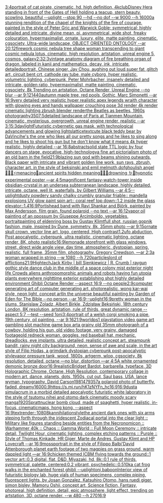 [3:4](https://www.ebank.nz/aiartgenerator?category=3%3A4)[portrait of cat pirate, cinematic, hd, high definition, 4k](https://www.ebank.nz/aiartgenerator?category=portrait%20of%20cat%20pirate%2C%20cinematic%2C%20hd%2C%20high%20definition%2C%204k)[club](https://www.ebank.nz/aiartgenerator?category=club)[](https://www.ebank.nz/aiartgenerator?category=)[Disney Hera standing in front of the Gates of Hell holding a teacup, stern beauty, scowling, beautiful  --uplight --stop 90 --hd --no dof --w 9000 --h 16000](https://www.ebank.nz/aiartgenerator?category=Disney%20Hera%20standing%20in%20front%20of%20the%20Gates%20of%20Hell%20holding%20a%20teacup%2C%20stern%20beauty%2C%20scowling%2C%20beautiful%20%20--uplight%20--stop%2090%20--hd%20--no%20dof%20--w%209000%20--h%2016000)[a  stunning rendition of the chapel of the knights of the fire of courage, painted in the style of Peter Gric and Warwick Goble; symmetrical; highly detailed and intricate, divine mean, pi, asymmetrical, wide shot, freaky colouration, hypermaximalist, ornate, luxury, elite, matte painting, cinematic, cgsociety, Ultra-wide landscape, OBJECT ORIENTED ONTOLOGY --ar 20:12](https://www.ebank.nz/aiartgenerator?category=a%20%20stunning%20rendition%20of%20the%20chapel%20of%20the%20knights%20of%20the%20fire%20of%20courage%2C%20painted%20in%20the%20style%20of%20Peter%20Gric%20and%20Warwick%20Goble%3B%20symmetrical%3B%20highly%20detailed%20and%20intricate%2C%20divine%20mean%2C%20pi%2C%20asymmetrical%2C%20wide%20shot%2C%20freaky%20colouration%2C%20hypermaximalist%2C%20ornate%2C%20luxury%2C%20elite%2C%20matte%20painting%2C%20cinematic%2C%20cgsociety%2C%20Ultra-wide%20landscape%2C%20OBJECT%20ORIENTED%20ONTOLOGY%20--ar%2020%3A12)[firework cosmic nebula tree shape woman transcending to giant cosmic nebula lotus, cinematic, high resolution, artstation, unreal engine 5, cosmos, galaxy](https://www.ebank.nz/aiartgenerator?category=firework%20cosmic%20nebula%20tree%20shape%20woman%20transcending%20to%20giant%20cosmic%20nebula%20lotus%2C%20cinematic%2C%20high%20resolution%2C%20artstation%2C%20unreal%20engine%205%2C%20cosmos%2C%20galaxy)[2:3](https://www.ebank.nz/aiartgenerator?category=2%3A3)[2:3](https://www.ebank.nz/aiartgenerator?category=2%3A3)[vintage anatomy diagram of fire breathing organ of dragon, labeled in kanji and mathematics, decay, ink, intricate, detailed](https://www.ebank.nz/aiartgenerator?category=vintage%20anatomy%20diagram%20of%20fire%20breathing%20organ%20of%20dragon%2C%20labeled%20in%20kanji%20and%20mathematics%2C%20decay%2C%20ink%2C%20intricate%2C%20detailed)[portrait, Chinese singer, Jay Chou, aughing out loud,super fat ,glitch art, circuit bent crt, cathode ray tube, male cyborg, hyper realistic, volumetric lighting, cyberpunk, Peter Mohrbacher, insanely detailed and intricate, golden ratio, hypermaximalist, matte painting, cinematic, cgsociety, 8k Trending on artstation, Octane Render, Unreal Engine --no blur --ar 9:12](https://www.ebank.nz/aiartgenerator?category=portrait%2C%20Chinese%20singer%2C%20Jay%20Chou%2C%20aughing%20out%20loud%2Csuper%20fat%20%2Cglitch%20art%2C%20circuit%20bent%20crt%2C%20cathode%20ray%20tube%2C%20male%20cyborg%2C%20hyper%20realistic%2C%20volumetric%20lighting%2C%20cyberpunk%2C%20Peter%20Mohrbacher%2C%20insanely%20detailed%20and%20intricate%2C%20golden%20ratio%2C%20hypermaximalist%2C%20matte%20painting%2C%20cinematic%2C%20cgsociety%2C%208k%20Trending%20on%20artstation%2C%20Octane%20Render%2C%20Unreal%20Engine%20--no%20blur%20--ar%209%3A12)[1440](https://www.ebank.nz/aiartgenerator?category=1440)[autumn maple tree, red pools, Gothic, Marc Simonetti --ar 16:9](https://www.ebank.nz/aiartgenerator?category=autumn%20maple%20tree%2C%20red%20pools%2C%20Gothic%2C%20Marc%20Simonetti%20--ar%2016%3A9)[very detailed very realistic hyper realistic  apex legends wraith character with glowing eyes and hands wallpaper crouching pose 3d render 4k render cinematic lighting zbrush blender render](https://www.ebank.nz/aiartgenerator?category=very%20detailed%20very%20realistic%20hyper%20realistic%20%20apex%20legends%20wraith%20character%20with%20glowing%20eyes%20and%20hands%20wallpaper%20crouching%20pose%203d%20render%204k%20render%20cinematic%20lighting%20zbrush%20blender%20render)[the Beatles as beetles, 1960s photography](https://www.ebank.nz/aiartgenerator?category=the%20Beatles%20as%20beetles%2C%201960s%20photography)[350](https://www.ebank.nz/aiartgenerator?category=350)[7:5](https://www.ebank.nz/aiartgenerator?category=7%3A5)[detailed landscape of Paris at Tianmen Mountain, cinematic, mysterious, overgrowth, unreal engine render, realistic --ar 3:1](https://www.ebank.nz/aiartgenerator?category=detailed%20landscape%20of%20Paris%20at%20Tianmen%20Mountain%2C%20cinematic%2C%20mysterious%2C%20overgrowth%2C%20unreal%20engine%20render%2C%20realistic%20--ar%203%3A1)[5:3](https://www.ebank.nz/aiartgenerator?category=5%3A3)[daylight](https://www.ebank.nz/aiartgenerator?category=daylight)[Futuristic cybernetic gas mask, with technological advancements and glowing lights](https://www.ebank.nz/aiartgenerator?category=Futuristic%20cybernetic%20gas%20mask%2C%20with%20technological%20advancements%20and%20glowing%20lights)[lattice](https://www.ebank.nz/aiartgenerator?category=lattice)[text](https://www.ebank.nz/aiartgenerator?category=text)[cute black teddy bear by DaVinci](https://www.ebank.nz/aiartgenerator?category=cute%20black%20teddy%20bear%20by%20DaVinci)[he's the one who likes all our pretty songs and he likes to sing along and he likes to shoot his gun but he don't know what it means 4k hyper realistic, highly detailed --ar 16:8](https://www.ebank.nz/aiartgenerator?category=he%27s%20the%20one%20who%20likes%20all%20our%20pretty%20songs%20and%20he%20likes%20to%20sing%20along%20and%20he%20likes%20to%20shoot%20his%20gun%20but%20he%20don%27t%20know%20what%20it%20means%204k%20hyper%20realistic%2C%20highly%20detailed%20--ar%2016%3A8)[abstract](https://www.ebank.nz/aiartgenerator?category=abstract)[solid state TTL logic by four dancers on stage, evocative, high-technology](https://www.ebank.nz/aiartgenerator?category=solid%20state%20TTL%20logic%20by%20four%20dancers%20on%20stage%2C%20evocative%2C%20high-technology)[a fine art pictorialism photo of an old barn in the field](https://www.ebank.nz/aiartgenerator?category=a%20fine%20art%20pictorialism%20photo%20of%20an%20old%20barn%20in%20the%20field)[21:9](https://www.ebank.nz/aiartgenerator?category=21%3A9)[blazing sun god with beams shining outwards,  Black paper with intricate and vibrant golden line work, sun rays, zbrush, character art, in the style of beksinski and emil melmoth,](https://www.ebank.nz/aiartgenerator?category=blazing%20sun%20god%20with%20beams%20shining%20outwards%2C%20%20Black%20paper%20with%20intricate%20and%20vibrant%20golden%20line%20work%2C%20sun%20rays%2C%20zbrush%2C%20character%20art%2C%20in%20the%20style%20of%20beksinski%20and%20emil%20melmoth%2C)[dof](https://www.ebank.nz/aiartgenerator?category=dof)[ghoulish angel 🧊🍼✨⚡️menacing🌙ancient spirits hidden meaning🐚🍄🦚drowning 🪱🐍hypnotic experimental poster —ar 4:5](https://www.ebank.nz/aiartgenerator?category=ghoulish%20angel%20%F0%9F%A7%8A%F0%9F%8D%BC%E2%9C%A8%E2%9A%A1%EF%B8%8Fmenacing%F0%9F%8C%99ancient%20spirits%20hidden%20meaning%F0%9F%90%9A%F0%9F%8D%84%F0%9F%A6%9Adrowning%20%F0%9F%AA%B1%F0%9F%90%8Dhypnotic%20experimental%20poster%20%E2%80%94ar%204%3A5)[magnificent fantasy-watch-tower inside obsidian-crystal in an undersea subterranean landscape, highly detailed, intricate, octane, well lit, waterfalls, by Gilbert Williams --ar 4:5](https://www.ebank.nz/aiartgenerator?category=magnificent%20fantasy-watch-tower%20inside%20obsidian-crystal%20in%20an%20undersea%20subterranean%20landscape%2C%20highly%20detailed%2C%20intricate%2C%20octane%2C%20well%20lit%2C%20waterfalls%2C%20by%20Gilbert%20Williams%20--ar%204%3A5)[--uplight](https://www.ebank.nz/aiartgenerator?category=--uplight)[dusty powdery sandy chalky crumbly granular friable:: mandella explosions UV glow paint spin art:: coral reef top down::1.2 inside the glass elevator::1.4](https://www.ebank.nz/aiartgenerator?category=dusty%20powdery%20sandy%20chalky%20crumbly%20granular%20friable%3A%3A%20mandella%20explosions%20UV%20glow%20paint%20spin%20art%3A%3A%20coral%20reef%20top%20down%3A%3A1.2%20inside%20the%20glass%20elevator%3A%3A1.4)[16:9](https://www.ebank.nz/aiartgenerator?category=16%3A9)[Portishead band with Ravi Shankar and Björk, painted by Max Andersson, film grain, found polaroid  --no text --ar 16:12](https://www.ebank.nz/aiartgenerator?category=Portishead%20band%20with%20Ravi%20Shankar%20and%20Bj%C3%B6rk%2C%20painted%20by%20Max%20Andersson%2C%20film%20grain%2C%20found%20polaroid%20%20--no%20text%20--ar%2016%3A12)[vapor,](https://www.ebank.nz/aiartgenerator?category=vapor%2C)[oil painting of an opossum by Giuseppe Arcimboldo, vegetables, portrait](https://www.ebank.nz/aiartgenerator?category=oil%20painting%20of%20an%20opossum%20by%20Giuseppe%20Arcimboldo%2C%20vegetables%2C%20portrait)[painting of eldenring boss by Gustav Klimt](https://www.ebank.nz/aiartgenerator?category=painting%20of%20eldenring%20boss%20by%20Gustav%20Klimt)[full shot, russian gopnik fashion, male, inspired by Dune, symmetry, 8k, 35mm photo —ar 9:15](https://www.ebank.nz/aiartgenerator?category=full%20shot%2C%20russian%20gopnik%20fashion%2C%20male%2C%20inspired%20by%20Dune%2C%20symmetry%2C%208k%2C%2035mm%20photo%20%E2%80%94ar%209%3A15)[ornate skull crown, vector line art, logo, centered, High contrast](https://www.ebank.nz/aiartgenerator?category=ornate%20skull%20crown%2C%20vector%20line%20art%2C%20logo%2C%20centered%2C%20High%20contrast)[1.2](https://www.ebank.nz/aiartgenerator?category=1.2)[ufo abduction, Post apocalyptic, cyberpunk, ultra realistic, cinematic lighting, octane render, 8K, photo realistic](https://www.ebank.nz/aiartgenerator?category=ufo%20abduction%2C%20Post%20apocalyptic%2C%20cyberpunk%2C%20ultra%20realistic%2C%20cinematic%20lighting%2C%20octane%20render%2C%208K%2C%20photo%20realistic)[16:9](https://www.ebank.nz/aiartgenerator?category=16%3A9)[lemonade storefront with glass windows, street, direct wide angle view, day time, atmospheric, dystopian, spring, realistic, full frame, 35mm film, photography, Gregory Crewdson, —ar 2:3](https://www.ebank.nz/aiartgenerator?category=lemonade%20storefront%20with%20glass%20windows%2C%20street%2C%20direct%20wide%20angle%20view%2C%20day%20time%2C%20atmospheric%2C%20dystopian%2C%20spring%2C%20realistic%2C%20full%20frame%2C%2035mm%20film%2C%20photography%2C%20Gregory%20Crewdson%2C%20%E2%80%94ar%202%3A3)[a woman wrapped in string --w 1080 --h 720](https://www.ebank.nz/aiartgenerator?category=a%20woman%20wrapped%20in%20string%20--w%201080%20--h%20720)[particles](https://www.ebank.nz/aiartgenerator?category=particles)[lord of afflictions](https://www.ebank.nz/aiartgenerator?category=lord%20of%20afflictions)[21:9](https://www.ebank.nz/aiartgenerator?category=21%3A9)[Hightech](https://www.ebank.nz/aiartgenerator?category=Hightech)[Jack Kirby | bill Sienkiewicz | R. Crumb | raygun gothic style dance club in the middle of a space colony mist exterior night life Crowds aliens anthropomorphic animals and robots having fun utopia plants everywhere nighttime exterior establishing shot highly detailed environment Ghibli Octane Render --aspect 16:9 --no people](https://www.ebank.nz/aiartgenerator?category=Jack%20Kirby%20%7C%20bill%20Sienkiewicz%20%7C%20R.%20Crumb%20%7C%20raygun%20gothic%20style%20dance%20club%20in%20the%20middle%20of%20a%20space%20colony%20mist%20exterior%20night%20life%20Crowds%20aliens%20anthropomorphic%20animals%20and%20robots%20having%20fun%20utopia%20plants%20everywhere%20nighttime%20exterior%20establishing%20shot%20highly%20detailed%20environment%20Ghibli%20Octane%20Render%20--aspect%2016%3A9%20--no%20people)[2:9](https://www.ebank.nz/aiartgenerator?category=2%3A9)[computer generating art of computer generating art, photorealistic, wong kar-wai style, neon light, concept art](https://www.ebank.nz/aiartgenerator?category=computer%20generating%20art%20of%20computer%20generating%20art%2C%20photorealistic%2C%20wong%20kar-wai%20style%2C%20neon%20light%2C%20concept%20art)[In  the universe beautiful painting by Garden of Eden for The Bible --no person --ar 16:9](https://www.ebank.nz/aiartgenerator?category=In%20%20the%20universe%20beautiful%20painting%20by%20Garden%20of%20Eden%20for%20The%20Bible%20--no%20person%20--ar%2016%3A9)[--uplight](https://www.ebank.nz/aiartgenerator?category=--uplight)[16:9](https://www.ebank.nz/aiartgenerator?category=16%3A9)[pretty woman in the slums, Stanislaw Zoladz, Albert Birkle, Zdzisław Beksiński, 18th century London, 8K resolution, artstation, rule of thirds, great dynamic range --aspect 5:7 --test --seed 1](https://www.ebank.nz/aiartgenerator?category=pretty%20woman%20in%20the%20slums%2C%20Stanislaw%20Zoladz%2C%20Albert%20Birkle%2C%20Zdzis%C5%82aw%20Beksi%C5%84ski%2C%2018th%20century%20London%2C%208K%20resolution%2C%20artstation%2C%20rule%20of%20thirds%2C%20great%20dynamic%20range%20--aspect%205%3A7%20--test%20--seed%201)[oni](https://www.ebank.nz/aiartgenerator?category=oni)[3:4](https://www.ebank.nz/aiartgenerator?category=3%3A4)[portrait of a welsh corgi smoking a pipe, 19th century, oil painting, --ar 9:16](https://www.ebank.nz/aiartgenerator?category=portrait%20of%20a%20welsh%20corgi%20smoking%20a%20pipe%2C%2019th%20century%2C%20oil%20painting%2C%20--ar%209%3A16)[21:9](https://www.ebank.nz/aiartgenerator?category=21%3A9)[world](https://www.ebank.nz/aiartgenerator?category=world)[ps1 playstation video game art gambling slot machine game box art](https://www.ebank.nz/aiartgenerator?category=ps1%20playstation%20video%20game%20art%20gambling%20slot%20machine%20game%20box%20art)[a grainy old 35mm photograph of a cowboy, holding his gun, old video footage, very grainy, damaged footage](https://www.ebank.nz/aiartgenerator?category=a%20grainy%20old%2035mm%20photograph%20of%20a%20cowboy%2C%20holding%20his%20gun%2C%20old%20video%20footage%2C%20very%20grainy%2C%20damaged%20footage)[old redneck woman, goggles, red baseball hat, mechanic, dreadlocks, eye implants, ultra detailed, realistic concept art. steampunk bandit, rainy night city background, neon, sense of awe and scale, in the art style of Filip Hodas, a grimdark dystopian cyberpunk post-apocalyptic style](https://www.ebank.nz/aiartgenerator?category=old%20redneck%20woman%2C%20goggles%2C%20red%20baseball%20hat%2C%20mechanic%2C%20dreadlocks%2C%20eye%20implants%2C%20ultra%20detailed%2C%20realistic%20concept%20art.%20steampunk%20bandit%2C%20rainy%20night%20city%20background%2C%20neon%2C%20sense%20of%20awe%20and%20scale%2C%20in%20the%20art%20style%20of%20Filip%20Hodas%2C%20a%20grimdark%20dystopian%20cyberpunk%20post-apocalyptic%20style)[vapor pressure tank, wood, 1800s, artgerm, wlop, cgsociety, 8k resolution, detailed, octane —no blur, distortion —ar 4:5](https://www.ebank.nz/aiartgenerator?category=vapor%20pressure%20tank%2C%20wood%2C%201800s%2C%20artgerm%2C%20wlop%2C%20cgsociety%2C%208k%20resolution%2C%20detailed%2C%20octane%20%E2%80%94no%20blur%2C%20distortion%20%E2%80%94ar%204%3A5)[A white ornamented demonic bronze door](https://www.ebank.nz/aiartgenerator?category=A%20white%20ornamented%20demonic%20bronze%20door)[16:9](https://www.ebank.nz/aiartgenerator?category=16%3A9)[realistic](https://www.ebank.nz/aiartgenerator?category=realistic)[Bridget Bardot, barbarella, typeface, 3D Holographic Chrome, Octane, High Resolution, contemporary collage in modern art, dance, planets, dots, 1950s, cut out, Saul bass, USA, lance wyman, typography, David Carson](https://www.ebank.nz/aiartgenerator?category=Bridget%20Bardot%2C%20barbarella%2C%20typeface%2C%203D%20Holographic%20Chrome%2C%20Octane%2C%20High%20Resolution%2C%20contemporary%20collage%20in%20modern%20art%2C%20dance%2C%20planets%2C%20dots%2C%201950s%2C%20cut%20out%2C%20Saul%20bass%2C%20USA%2C%20lance%20wyman%2C%20typography%2C%20David%20Carson)[1981479357](https://www.ebank.nz/aiartgenerator?category=1981479357)[a polaroid photo of butterfly, faded, dreamy](https://www.ebank.nz/aiartgenerator?category=a%20polaroid%20photo%20of%20butterfly%2C%20faded%2C%20dreamy)[1600](https://www.ebank.nz/aiartgenerator?category=1600)[0.9](https://www.ebank.nz/aiartgenerator?category=0.9)[<https://s.mj.run/hK1zNYFn_hc>](https://www.ebank.nz/aiartgenerator?category=%3Chttps%3A//s.mj.run/hK1zNYFn_hc%3E)[16:9](https://www.ebank.nz/aiartgenerator?category=16%3A9)[16:9](https://www.ebank.nz/aiartgenerator?category=16%3A9)[dust](https://www.ebank.nz/aiartgenerator?category=dust)[a simulacrum in a morbid detailed apocalyptic futuristic white laboratory in the style of tsutomu nihei and otomo dark cinematic moody scary manga](https://www.ebank.nz/aiartgenerator?category=a%20simulacrum%20in%20a%20morbid%20detailed%20apocalyptic%20futuristic%20white%20laboratory%20in%20the%20style%20of%20tsutomu%20nihei%20and%20otomo%20dark%20cinematic%20moody%20scary%20manga)[1920](https://www.ebank.nz/aiartgenerator?category=1920)[Spratt](https://www.ebank.nz/aiartgenerator?category=Spratt)[nuclear bomb cloud, made of spaghetti, hyper realistic, in-focus, cinematic](https://www.ebank.nz/aiartgenerator?category=nuclear%20bomb%20cloud%2C%20made%20of%20spaghetti%2C%20hyper%20realistic%2C%20in-focus%2C%20cinematic)[maps,  hong kong,   --aspect 16:9](https://www.ebank.nz/aiartgenerator?category=maps%2C%20%20hong%20kong%2C%20%20%20--aspect%2016%3A9)[text](https://www.ebank.nz/aiartgenerator?category=text)[render::](https://www.ebank.nz/aiartgenerator?category=render%3A%3A)[1080](https://www.ebank.nz/aiartgenerator?category=1080)[8k](https://www.ebank.nz/aiartgenerator?category=8k)[annihilation](https://www.ebank.nz/aiartgenerator?category=annihilation)[style](https://www.ebank.nz/aiartgenerator?category=style)[the ancient dark ones with six arms steping forth through the iridescent Zodiacal portal into the clear light :: Military like figures standing beside entities from the Necronomicon :: Warhammer 40k :: Chaos :: Gamma World :: Full Moon Ceremony :: intricate detail, Twilight Hour, cinematic lighting, complex etching patterns :: Purple :: Style of Thomas Kinkade, HR Giger, Marte de Andres, Gustav Klimt and HP Lovecraft --ar 16:9](https://www.ebank.nz/aiartgenerator?category=the%20ancient%20dark%20ones%20with%20six%20arms%20steping%20forth%20through%20the%20iridescent%20Zodiacal%20portal%20into%20the%20clear%20light%20%3A%3A%20Military%20like%20figures%20standing%20beside%20entities%20from%20the%20Necronomicon%20%3A%3A%20Warhammer%2040k%20%3A%3A%20Chaos%20%3A%3A%20Gamma%20World%20%3A%3A%20Full%20Moon%20Ceremony%20%3A%3A%20intricate%20detail%2C%20Twilight%20Hour%2C%20cinematic%20lighting%2C%20complex%20etching%20patterns%20%3A%3A%20Purple%20%3A%3A%20Style%20of%20Thomas%20Kinkade%2C%20HR%20Giger%2C%20Marte%20de%20Andres%2C%20Gustav%20Klimt%20and%20HP%20Lovecraft%20--ar%2016%3A9)[moss](https://www.ebank.nz/aiartgenerator?category=moss)[portrait in the style of Filippo Balbi’](https://www.ebank.nz/aiartgenerator?category=portrait%20in%20the%20style%20of%20Filippo%20Balbi%E2%80%99)[David Attenborough planet earth footage of two magpies on grass ground, warm dappled light —ar 16:9](https://www.ebank.nz/aiartgenerator?category=David%20Attenborough%20planet%20earth%20footage%20of%20two%20magpies%20on%20grass%20ground%2C%20warm%20dappled%20light%20%E2%80%94ar%2016%3A9)[chicken themed ICBM flying towards the ground::1 vector art::0.3 digital, flat, D&D, Miyazaki, hd, 8k::0.1 rule of thirds, symmetrical, palette, centered:0.2 vibrant, psychedelic::0.5](https://www.ebank.nz/aiartgenerator?category=chicken%20themed%20ICBM%20flying%20towards%20the%20ground%3A%3A1%20vector%20art%3A%3A0.3%20digital%2C%20flat%2C%20D%26D%2C%20Miyazaki%2C%20hd%2C%208k%3A%3A0.1%20rule%20of%20thirds%2C%20symmetrical%2C%20palette%2C%20centered%3A0.2%20vibrant%2C%20psychedelic%3A%3A0.5)[10k](https://www.ebank.nz/aiartgenerator?category=10k)[a cat frog walks in the enchanted forest ghibli --uplight](https://www.ebank.nz/aiartgenerator?category=a%20cat%20frog%20walks%20in%20the%20enchanted%20forest%20ghibli%20--uplight)[oni,baboon](https://www.ebank.nz/aiartgenerator?category=oni%2Cbaboon)[Interior view of futuristic biology lab, huge vials of human specimens, complex piping, fluorescent lights, by Josan Gonzalez, Katsuhiro Otomo, hans ruedi giger, simon bisley, Mamoru Oshii, concept art, Science fiction, Fantasy,  photoreal,  high definition, detail, epic atmosphere, light effect,  trending on artstation, 3D, octane render. --w 480 --h 270](https://www.ebank.nz/aiartgenerator?category=Interior%20view%20of%20futuristic%20biology%20lab%2C%20huge%20vials%20of%20human%20specimens%2C%20complex%20piping%2C%20fluorescent%20lights%2C%20by%20Josan%20Gonzalez%2C%20Katsuhiro%20Otomo%2C%20hans%20ruedi%20giger%2C%20simon%20bisley%2C%20Mamoru%20Oshii%2C%20concept%20art%2C%20Science%20fiction%2C%20Fantasy%2C%20%20photoreal%2C%20%20high%20definition%2C%20detail%2C%20epic%20atmosphere%2C%20light%20effect%2C%20%20trending%20on%20artstation%2C%203D%2C%20octane%20render.%20--w%20480%20--h%20270)[16:9](https://www.ebank.nz/aiartgenerator?category=16%3A9)